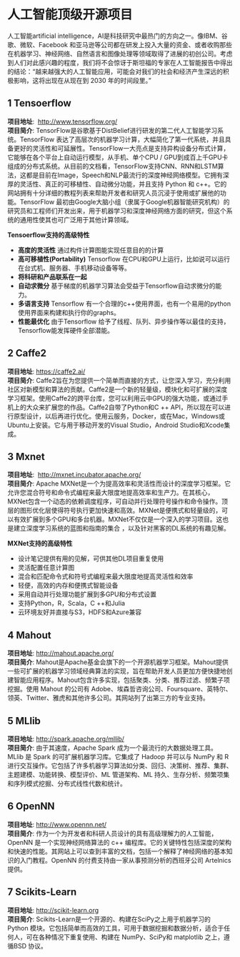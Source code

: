 # 人工智能顶级开源项目

人工智能artificial intelligence，AI是科技研究中最热门的方向之一。像IBM、谷歌、微软、Facebook 和亚马逊等公司都在研发上投入大量的资金、或者收购那些在机器学习、神经网络、自然语言和图像处理等领域取得了进展的初创公司。考虑到人们对此感兴趣的程度，我们将不会惊讶于斯坦福的专家在人工智能报告中得出的结论：“越来越强大的人工智能应用，可能会对我们的社会和经济产生深远的积极影响，这将出现在从现在到 2030 年的时间段里。”

## 1 Tensoerflow

**项目地址**:  http://www.tensorflow.org/  
**项目简介**: TensorFlow是谷歌基于DistBelief进行研发的第二代人工智能学习系统。TensorFlow 表达了高层次的机器学习计算，大幅简化了第一代系统，并且具备更好的灵活性和可延展性。TensorFlow一大亮点是支持异构设备分布式计算，它能够在各个平台上自动运行模型，从手机、单个CPU / GPU到成百上千GPU卡组成的分布式系统。从目前的文档看，TensorFlow支持CNN、RNN和LSTM算法，这都是目前在Image，Speech和NLP最流行的深度神经网络模型。它拥有深厚的灵活性、真正的可移植性、自动微分功能，并且支持 Python 和 c++。它的网站拥有十分详细的教程列表来帮助开发者和研究人员沉浸于使用或扩展他的功能。TensorFlow 最初由Google大脑小组（隶属于Google机器智能研究机构）的研究员和工程师们开发出来，用于机器学习和深度神经网络方面的研究，但这个系统的通用性使其也可广泛用于其他计算领域。

**Tensoerflow支持的高级特性**

- **高度的灵活性** 通过构件计算图能实现任意目的的计算
- **高可移植性(Portability)** Tensorflow 在CPU和GPU上运行，比如说可以运行在台式机、服务器、手机移动设备等等。
- **将科研和产品联系在一起**
- **自动求微分** 基于梯度的机器学习算法会受益于Tensorflow自动求微分的能力。
- **多语言支持** Tensorflow 有一个合理的c++使用界面，也有一个易用的python使用界面来构建和执行你的graphs。
- **性能最优化** 由于Tensorflow 给予了线程、队列、异步操作等以最佳的支持，Tensorflow能发挥硬件全部潜能。  

## 2 Caffe2

**项目地址**: https://caffe2.ai/  
**项目简介**: Caffe2旨在为您提供一个简单而直接的方式，让您深入学习，充分利用社区对新模型和算法的贡献。Caffe2是一个新的轻量级，模块化和可扩展的深度学习框架。使用Caffe2的跨平台库，您可以利用云中GPU的强大功能，或通过手机上的大众来扩展您的作品。Caffe2自带了Python和C ++ API，所以现在可以进行原型设计，以后再进行优化。使用云服务，Docker，或在Mac，Windows或Ubuntu上安装。它与用于移动开发的Visual Studio，Android Studio和Xcode集成。

## 3 Mxnet

**项目地址**:  http://mxnet.incubator.apache.org/  
**项目简介**: Apache MXNet是一个为提高效率和灵活性而设计的深度学习框架。它允许您混合符号和命令式编程来最大限度地提高效率和生产力。在其核心，MXNet包含一个动态的依赖调度程序，可自动并行处理符号操作和命令操作。顶层的图形优化层使得符号执行更加快速和高效。MXNet是便携式和轻量级的，可以有效扩展到多个GPU和多台机器。MXNet不仅仅是一个深入的学习项目。这也是建立深度学习系统的蓝图和指南的集合 ，以及针对黑客的DL系统的有趣见解。

**MXNet支持的高级特性**

- 设计笔记提供有用的见解，可供其他DL项目重复使用
- 灵活配置任意计算图
- 混合和匹配命令式和符号式编程来最大限度地提高灵活性和效率
- 轻便，高效的内存和便携式智能设备
- 采用自动并行处理功能扩展到多GPU和分布式设置
- 支持Python，R，Scala，C ++和Julia
- 云环境友好并直接与S3，HDFS和Azure兼容  

## 4 Mahout

**项目地址**: http://mahout.apache.org/   
**项目简介**: Mahout是Apache基金会旗下的一个开源机器学习框架。Mahout提供一些可扩展的机器学习领域经典算法的实现，旨在帮助开发人员更加方便快捷地创建智能应用程序。Mahout包含许多实现，包括聚类、分类、推荐过滤、频繁子项挖掘。使用 Mahout 的公司有 Adobe、埃森哲咨询公司、Foursquare、英特尔、领英、Twitter、雅虎和其他许多公司。其网站列了出第三方的专业支持。

## 5 MLlib

**项目地址**: http://spark.apache.org/mllib/  
**项目简介**: 由于其速度，Apache Spark 成为一个最流行的大数据处理工具。MLlib 是 Spark 的可扩展机器学习库。它集成了 Hadoop 并可以与 NumPy 和 R 进行交互操作。它包括了许多机器学习算法如分类、回归、决策树、推荐、集群、主题建模、功能转换、模型评价、ML 管道架构、ML 持久、生存分析、频繁项集和序列模式挖掘、分布式线性代数和统计。

## 6 OpenNN

**项目地址**: http://www.opennn.net/  
**项目简介**: 作为一个为开发者和科研人员设计的具有高级理解力的人工智能，OpenNN 是一个实现神经网络算法的 c++ 编程库。它的关键特性包括深度的架构和快速的性能。其网站上可以查到丰富的文档，包括一个解释了神经网络的基本知识的入门教程。OpenNN 的付费支持由一家从事预测分析的西班牙公司 Artelnics 提供。

## 7 Scikits-Learn

**项目地址**: http://scikit-learn.org  
**项目简介**: Scikits-Learn是一个开源的、构建在SciPy之上用于机器学习的 Python 模块。它包括简单而高效的工具，可用于数据挖掘和数据分析，适合于任何人，可在各种情况下重复使用、构建在 NumPy、SciPy和 matplotlib 之上，遵循BSD 协议。